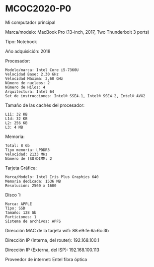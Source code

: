 # MCOC2020-P0

Mi computador principal

Marca/modelo: MacBook Pro (13-inch, 2017, Two Thunderbolt 3 ports)

Tipo: Notebook

Año adquisición: 2018

Procesador:

	Modelo/marca: Intel Core i5-7360U 
	Velocidad Base: 2,30 GHz
	Velocidad Máxima: 3,60 GHz
	Número de nucleos: 2
	Número de Hilos: 4
	Arquitectura: Intel 64
	Set de instrucciones: Intel® SSE4.1, Intel® SSE4.2, Intel® AVX2

Tamaño de las cachés del procesador:

	L1i: 32 KB
	L1d: 32 KB
	L2: 256 KB
	L3: 4 MB

Memoria:

	Total: 8 Gb
	Tipo memoria: LPDDR3
	Velocidad: 2133 MHz
	Número de (SO)DIMM: 2

Tarjeta Gráfica:

	Marca/Modelo: Intel Iris Plus Graphics 640
	Memoria dedicada: 1536 MB
	Resolución: 2560 x 1600

Disco 1:

	Marca: APPLE
	Tipo: SSD
	Tamaño: 128 Gb
	Particiones: 1
	Sistema de archivos: APFS

Dirección MAC de la tarjeta wifi: 88:e9:fe:6a:6c:3b

Dirección IP (Interna, del router): 192.168.100.1

Dirección IP (Externa, del ISP): 192.168.100.113

Proveedor de internet: Entel fibra óptica



